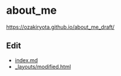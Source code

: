 # about_me
https://ozakiryota.github.io/about_me_draft/

## Edit
- [index.md](https://github.com/ozakiryota/about_me_draft/blob/master/index.md)
- [_layouts/modified.html](https://github.com/ozakiryota/about_me_draft/blob/master/_layouts/modified.html)
